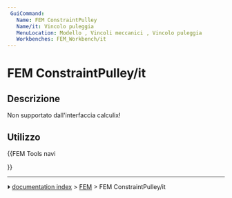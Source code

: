 ```yaml
---
 GuiCommand:
   Name: FEM ConstraintPulley
   Name/it: Vincolo puleggia
   MenuLocation: Modello , Vincoli meccanici , Vincolo puleggia
   Workbenches: FEM_Workbench/it
---
```


# FEM ConstraintPulley/it



## Descrizione

Non supportato dall\'interfaccia calculix!



## Utilizzo





{{FEM Tools navi

}}



---
⏵ [documentation index](../README.md) > [FEM](Category_FEM.md) > FEM ConstraintPulley/it
